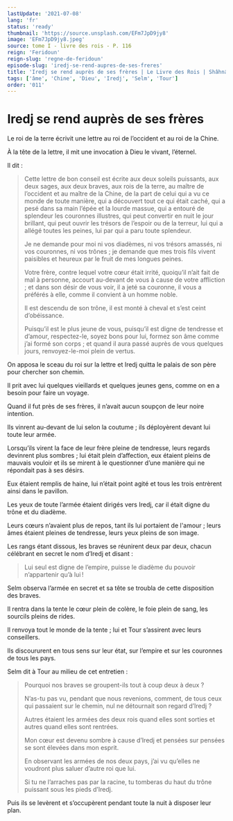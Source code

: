```yaml
---
lastUpdate: '2021-07-08'
lang: 'fr'
status: 'ready'
thumbnail: 'https://source.unsplash.com/EFm7JpD9jy8'
image: 'EFm7JpD9jy8.jpeg'
source: tome I - livre des rois - P. 116
reign: 'Feridoun'
reign-slug: 'regne-de-feridoun'
episode-slug: 'iredj-se-rend-aupres-de-ses-freres'
title: 'Iredj se rend auprès de ses frères | Le Livre des Rois | Shâhnâmeh'
tags: ['âme', 'Chine', 'Dieu', 'Iredj', 'Selm', 'Tour']
order: '011'
---
```


<!-- LTeX: language=fr -->

# Iredj se rend auprès de ses frères

Le roi de la terre écrivit une lettre au roi de l’occident et au roi de la Chine.

À la tête de la lettre, il mit une invocation à Dieu le vivant, l’éternel.

Il dit :

> Cette lettre de bon conseil est écrite aux deux soleils puissants, aux deux sages, aux deux braves, aux rois de la terre, au maître de l’occident et au maître de la Chine, de la part de celui qui a vu ce monde de toute manière, qui a découvert tout ce qui était caché, qui a pesé dans sa main l’épée et la lourde massue, qui a entouré de splendeur les couronnes illustres, qui peut convertir en nuit le jour brillant, qui peut ouvrir les trésors de l’espoir ou de la terreur, lui qui a allégé toutes les peines, lui par qui a paru toute splendeur.
>
> Je ne demande pour moi ni vos diadèmes, ni vos trésors amassés, ni vos couronnes, ni vos trônes ; je demande que mes trois fils vivent paisibles et heureux par le fruit de mes longues peines.
>
> Votre frère, contre lequel votre cœur était irrité, quoiqu’il n’ait fait de mal à personne, accourt au-devant de vous à cause de votre affliction ; et dans son désir de vous voir, il a jeté sa couronne, il vous a préférés à elle, comme il convient à un homme noble.
>
> Il est descendu de son trône, il est monté à cheval et s’est ceint d’obéissance.
>
> Puisqu’il est le plus jeune de vous, puisqu’il est digne de tendresse et d’amour, respectez-le, soyez bons pour lui, formez son âme comme j’ai formé son corps ; et quand il aura passé auprès de vous quelques jours, renvoyez-le-moi plein de vertus.

On apposa le sceau du roi sur la lettre et Iredj quitta le palais de son père pour chercher son chemin.

Il prit avec lui quelques vieillards et quelques jeunes gens, comme on en a besoin pour faire un voyage.

Quand il fut près de ses frères, il n’avait aucun soupçon de leur noire intention.

Ils vinrent au-devant de lui selon la coutume ; ils déployèrent devant lui toute leur armée.

Lorsqu’ils virent la face de leur frère pleine de tendresse, leurs regards devinrent plus sombres ; lui était plein d’affection, eux étaient pleins de mauvais vouloir et ils se mirent à le questionner d’une manière qui ne répondait pas à ses désirs.

Eux étaient remplis de haine, lui n’était point agité et tous les trois entrèrent ainsi dans le pavillon.

Les yeux de toute l’armée étaient dirigés vers Iredj, car il était digne du trône et du diadème.

Leurs cœurs n’avaient plus de repos, tant ils lui portaient de l'amour ; leurs âmes étaient pleines de tendresse, leurs yeux pleins de son image.

Les rangs étant dissous, les braves se réunirent deux par deux, chacun célébrant en secret le nom d’Iredj et disant :

> Lui seul est digne de l’empire, puisse le diadème du pouvoir n’appartenir qu’à lui !

Selm observa l’armée en secret et sa tête se troubla de cette disposition des braves.

Il rentra dans la tente le cœur plein de colère, le foie plein de sang, les sourcils pleins de rides.

Il renvoya tout le monde de la tente ; lui et Tour s’assirent avec leurs conseillers.

Ils discoururent en tous sens sur leur état, sur l’empire et sur les couronnes de tous les pays.

Selm dit à Tour au milieu de cet entretien :

> Pourquoi nos braves se groupent-ils tout à coup deux à deux ?
>
> N’as-tu pas vu, pendant que nous revenions, comment, de tous ceux qui passaient sur le chemin, nul ne détournait son regard d’Iredj ?
>
> Autres étaient les armées des deux rois quand elles sont sorties et autres quand elles sont rentrées.
>
> Mon cœur est devenu sombre à cause d’Iredj et pensées sur pensées se sont élevées dans mon esprit.
>
> En observant les armées de nos deux pays, j’ai vu qu’elles ne voudront plus saluer d’autre roi que lui.
>
> Si tu ne l’arraches pas par la racine, tu tomberas du haut du trône puissant sous les pieds d’Iredj.

Puis ils se levèrent et s’occupèrent pendant toute la nuit à disposer leur plan.
